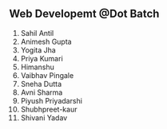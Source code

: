 ## Web Developemt @Dot Batch
1. Sahil Antil
2. Animesh Gupta
3. Yogita Jha
4. Priya Kumari
5. Himanshu
6. Vaibhav Pingale
7. Sneha Dutta
8. Avni Sharma
9. Piyush Priyadarshi
10. Shubhpreet-kaur
11. Shivani Yadav
